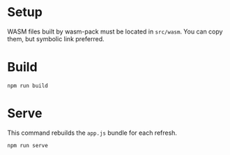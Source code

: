 # Setup

WASM files built by wasm-pack must be located in `src/wasm`. You can copy them, but symbolic link preferred.

# Build

```shell
npm run build
```

# Serve

This command rebuilds the `app.js` bundle for each refresh.

```shell
npm run serve
```
